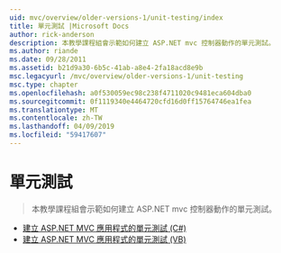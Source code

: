 ```yaml
---
uid: mvc/overview/older-versions-1/unit-testing/index
title: 單元測試 |Microsoft Docs
author: rick-anderson
description: 本教學課程組會示範如何建立 ASP.NET mvc 控制器動作的單元測試。
ms.author: riande
ms.date: 09/28/2011
ms.assetid: b21d9a30-6b5c-41ab-a8e4-2fa18acd8e9b
msc.legacyurl: /mvc/overview/older-versions-1/unit-testing
msc.type: chapter
ms.openlocfilehash: a0f530059ec98c238f4711020c9481eca604dba0
ms.sourcegitcommit: 0f1119340e4464720cfd16d0ff15764746ea1fea
ms.translationtype: MT
ms.contentlocale: zh-TW
ms.lasthandoff: 04/09/2019
ms.locfileid: "59417607"
---
```

# <a name="unit-testing"></a>單元測試

> 本教學課程組會示範如何建立 ASP.NET mvc 控制器動作的單元測試。


- [建立 ASP.NET MVC 應用程式的單元測試 (C#)](creating-unit-tests-for-asp-net-mvc-applications-cs.md)
- [建立 ASP.NET MVC 應用程式的單元測試 (VB)](creating-unit-tests-for-asp-net-mvc-applications-vb.md)
